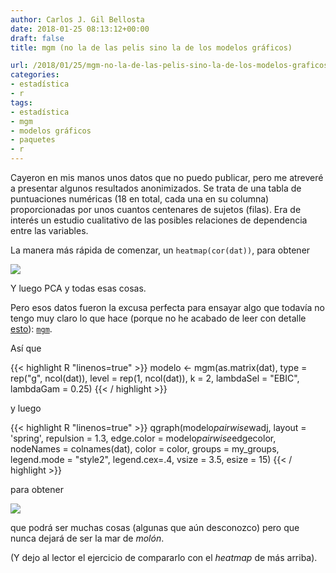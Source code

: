 ```yaml
---
author: Carlos J. Gil Bellosta
date: 2018-01-25 08:13:12+00:00
draft: false
title: mgm (no la de las pelis sino la de los modelos gráficos)

url: /2018/01/25/mgm-no-la-de-las-pelis-sino-la-de-los-modelos-graficos/
categories:
- estadística
- r
tags:
- estadística
- mgm
- modelos gráficos
- paquetes
- r
---
```


Cayeron en mis manos unos datos que no puedo publicar, pero me atreveré a presentar algunos resultados anonimizados. Se trata de una tabla de puntuaciones numéricas (18 en total, cada una en su columna) proporcionadas por unos cuantos centenares de sujetos (filas). Era de interés un estudio cualitativo de las posibles relaciones de dependencia entre las variables.

La manera más rápida de comenzar, un `heatmap(cor(dat))`, para obtener

![](/wp-uploads/2018/01/heatmap.png)

Y luego PCA y todas esas cosas.

Pero esos datos fueron la excusa perfecta para ensayar algo que todavía no tengo muy claro lo que hace (porque no he acabado de leer con detalle [esto](https://arxiv.org/pdf/1510.06871v2.pdf)): [`mgm`](https://cran.r-project.org/web/packages/mgm/index.html).

Así que

{{< highlight R "linenos=true" >}}
modelo <- mgm(as.matrix(dat),
    type = rep("g", ncol(dat)),
    level = rep(1, ncol(dat)),
    k = 2,
    lambdaSel = "EBIC", lambdaGam = 0.25)
{{< / highlight >}}

y luego

{{< highlight R "linenos=true" >}}
qgraph(modelo$pairwise$wadj,
    layout = 'spring', repulsion = 1.3,
    edge.color = modelo$pairwise$edgecolor,
    nodeNames = colnames(dat),
    color = color,
    groups = my_groups,
    legend.mode = "style2", legend.cex=.4,
    vsize = 3.5, esize = 15)
{{< / highlight >}}

para obtener

![](/wp-uploads/2018/01/mgm.png)

que podrá ser muchas cosas (algunas que aún desconozco) pero que nunca dejará de ser la mar de _molón_.

(Y dejo al lector el ejercicio de compararlo con el _heatmap_ de más arriba).
